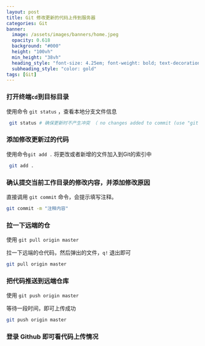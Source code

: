 ```yaml
---
layout: post
title: Git 修改更新的代码上传到服务器
categories: Git
banner:
  image: /assets/images/banners/home.jpeg
  opacity: 0.618
  background: "#000"
  height: "100vh"
  min_height: "38vh"
  heading_style: "font-size: 4.25em; font-weight: bold; text-decoration: underline"
  subheading_style: "color: gold"
tags: [Git]
---
```


### 打开终端`cd`到目标目录

使用命令 `git status` ，查看本地分支文件信息

````bash
 git status # 确保更新时不产生冲突 （ no changes added to commit (use "git add" and/or "git commit -a" 说明没有冲突）
````


### 添加修改更新过的代码

使用命令`git add .` 将更改或者新增的文件加入到Git的索引中

````bash
 git add .
````



### 确认提交当前工作目录的修改内容，并添加修改原因

直接调用 `git commit` 命令，会提示填写注释。

````bash
git commit -m "注释内容"
````


### 拉一下远端的仓
使用 `git pull origin master`

拉一下远端的仓代码，然后弹出的文件，`q!` 退出即可
````bash
git pull origin master
````


### 把代码推送到远端仓库
使用 `git push origin master`

等待一段时间，即可上传成功
````bash
git push origin master
````


### 登录 Github 即可看代码上传情况

